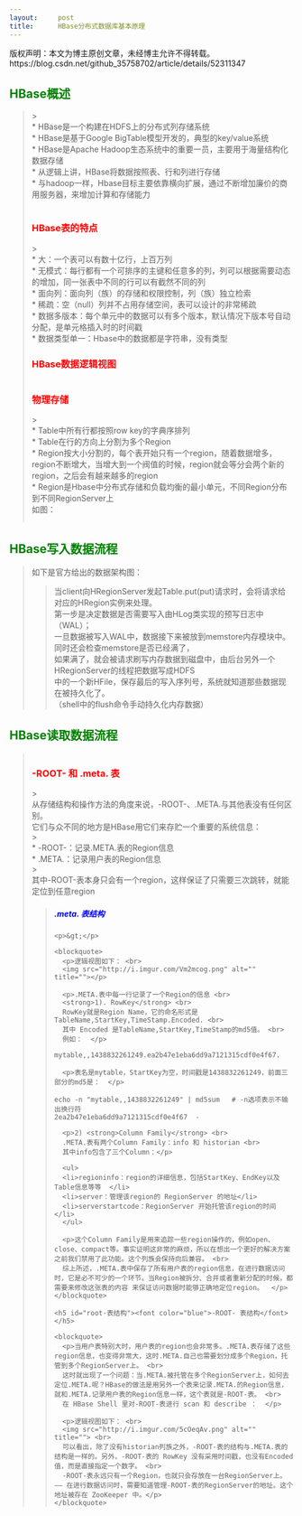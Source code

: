 ```yaml
---
layout:     post
title:      HBase分布式数据库基本原理
---
```

<div id="article_content" class="article_content clearfix csdn-tracking-statistics" data-pid="blog" data-mod="popu_307" data-dsm="post">
								<div class="article-copyright">
					版权声明：本文为博主原创文章，未经博主允许不得转载。					https://blog.csdn.net/github_35758702/article/details/52311347				</div>
								            <div id="content_views" class="markdown_views prism-atom-one-dark">
							<!-- flowchart 箭头图标 勿删 -->
							<svg xmlns="http://www.w3.org/2000/svg" style="display: none;"><path stroke-linecap="round" d="M5,0 0,2.5 5,5z" id="raphael-marker-block" style="-webkit-tap-highlight-color: rgba(0, 0, 0, 0);"></path></svg>
							<h2 id="hbase概述"><font color="green">HBase概述</font></h2>

<blockquote>
  <p>&gt; <br>
  * HBase是一个构建在HDFS上的分布式列存储系统 <br>
  * HBase是基于Google BigTable模型开发的，典型的key/value系统 <br>
  * HBase是Apache Hadoop生态系统中的重要一员，主要用于海量结构化数据存储 <br>
  * 从逻辑上讲，HBase将数据按照表、行和列进行存储 <br>
  * 与hadoop一样，Hbase目标主要依靠横向扩展，通过不断增加廉价的商用服务器，来增加计算和存储能力  </p>
  
  <p><img src="http://i.imgur.com/QD0A9NS.png" alt="" title=""></p>
  
  <h3 id="hbase表的特点"><font color="red">HBase表的特点</font></h3>
  
  <p>&gt; <br>
  * 大：一个表可以有数十亿行，上百万列 <br>
  * 无模式：每行都有一个可排序的主键和任意多的列，列可以根据需要动态的增加，同一张表中不同的行可以有截然不同的列 <br>
  * 面向列：面向列（族）的存储和权限控制，列（族）独立检索 <br>
  * 稀疏：空（null）列并不占用存储空间，表可以设计的非常稀疏 <br>
  * 数据多版本：每个单元中的数据可以有多个版本，默认情况下版本号自动分配，是单元格插入时的时间戳 <br>
  * 数据类型单一：Hbase中的数据都是字符串，没有类型 <br>
  <img src="http://i.imgur.com/5LWdaj2.jpg" alt="" title=""> <br>
  <img src="http://i.imgur.com/IboDtH5.jpg" alt="" title=""></p>
  
  <h3 id="hbase数据逻辑视图"><font color="red">HBase数据逻辑视图</font></h3>
  
  <p><img src="http://i.imgur.com/mJQrlH9.png" alt="" title="">  </p>
  
  <h3 id="物理存储"><font color="red">物理存储</font></h3>
  
  <p>&gt; <br>
  * Table中所有行都按照row key的字典序排列 <br>
  * Table在行的方向上分割为多个Region <br>
  * Region按大小分割的，每个表开始只有一个region，随着数据增多，region不断增大，当增大到一个阀值的时候，region就会等分会两个新的region，之后会有越来越多的region <br>
  * Region是Hbase中分布式存储和负载均衡的最小单元，不同Region分布到不同RegionServer上 <br>
    如图：</p>
  
  <p><img src="http://i.imgur.com/e1VbIbg.png" alt="" title=""></p>
</blockquote>



<h2 id="hbase写入数据流程"><font color="green">HBase写入数据流程</font></h2>

<blockquote>
  <p>如下是官方给出的数据架构图： <br>
  <img src="http://i.imgur.com/7z4LRnd.jpg" alt="" title=""></p>
  
  <blockquote>
    <p>当client向HRegionServer发起Table.put(put)请求时，会将请求给对应的HRegion实例来处理。 <br>
    第一步是决定数据是否需要写入由HLog类实现的预写日志中（WAL）； <br>
    一旦数据被写入WAL中，数据接下来被放到memstore内存模块中。同时还会检查memstore是否已经满了， <br>
    如果满了，就会被请求刷写内存数据到磁盘中，由后台另外一个HRegionServer的线程把数据写成HDFS <br>
    中的一个新HFile，保存最后的写入序列号，系统就知道那些数据现在被持久化了。 <br>
    （shell中的flush命令手动持久化内存数据）  </p>
  </blockquote>
</blockquote>



<h2 id="hbase读取数据流程"><font color="green">HBase读取数据流程</font></h2>

<blockquote>
  <p><img src="http://i.imgur.com/Kjrahda.png" alt="" title="">  </p>
  
  <h3 id="root-和-meta-表"><font color="red">-ROOT- 和 .meta. 表</font></h3>
  
  <p>&gt; <br>
  从存储结构和操作方法的角度来说，-ROOT-、.META.与其他表没有任何区别。 <br>
  它们与众不同的地方是HBase用它们来存贮一个重要的系统信息： <br>
  &gt; <br>
  *  -ROOT-：记录.META.表的Region信息 <br>
  *  .META.：记录用户表的Region信息 <br>
  &gt; <br>
  其中-ROOT-表本身只会有一个region，这样保证了只需要三次跳转，就能定位到任意region</p>
  
  <blockquote>
    <h5 id="meta-表结构"><font color="blue">.meta. 表结构</font></h5>
    
    <p>&gt;</p>
    
    <blockquote>
      <p>逻辑视图如下： <br>
      <img src="http://i.imgur.com/Vm2mcog.png" alt="" title=""></p>
      
      <p>.META.表中每一行记录了一个Region的信息 <br>
      <strong>1). RowKey</strong> <br>
      RowKey就是Region Name，它的命名形式是TableName,StartKey,TimeStamp.Encoded. <br>
      其中 Encoded 是TableName,StartKey,TimeStamp的md5值。 <br>
      例如：  </p>

<pre><code>mytable,,1438832261249.ea2b47e1eba6dd9a7121315cdf0e4f67.  
</code></pre>
      
      <p>表名是mytable，StartKey为空，时间戳是1438832261249，前面三部分的md5是：  </p>

<pre><code>echo -n "mytable,,1438832261249" | md5sum   # -n选项表示不输出换行符
2ea2b47e1eba6dd9a7121315cdf0e4f67  -
</code></pre>
      
      <p>2) <strong>Column Family</strong> <br>
      .META.表有两个Column Family：info 和 historian <br>
      其中info包含了三个Column：</p>
      
      <ul>
      <li>regioninfo：region的详细信息，包括StartKey、EndKey以及Table信息等等  </li>
      <li>server：管理该region的 RegionServer 的地址</li>
      <li>serverstartcode：RegionServer 开始托管该region的时间  </li>
      </ul>
      
      <p>这个Column Family是用来追踪一些region操作的，例如open、close、compact等。事实证明这非常的麻烦，所以在想出一个更好的解决方案之前我们禁用了此功能。这个列族会保持向后兼容。 <br>
      综上所述，.META.表中保存了所有用户表的region信息，在进行数据访问时，它是必不可少的一个环节。当Region被拆分、合并或者重新分配的时候，都需要来修改这张表的内容 来保证访问数据时能够正确地定位region。  </p>
    </blockquote>
    
    <h5 id="root-表结构"><font color="blue">-ROOT- 表结构</font></h5>
    
    <blockquote>
      <p>当用户表特别大时，用户表的region也会非常多。.META.表存储了这些region信息，也变得非常大，这时.META.自己也需要划分成多个Region，托管到多个RegionServer上。 <br>
      这时就出现了一个问题：当.META.被托管在多个RegionServer上，如何去定位.META.呢？HBase的做法是用另外一个表来记录.META.的Region信息，就和.META.记录用户表的Region信息一样，这个表就是-ROOT-表。 <br>
      在 HBase Shell 里对-ROOT-表进行 scan 和 describe ：  </p>
      
      <p>逻辑视图如下： <br>
      <img src="http://i.imgur.com/5cOeqAv.png" alt="" title=""> <br>
      可以看出，除了没有historian列族之外，-ROOT-表的结构与.META.表的结构是一样的。另外，-ROOT-表的 RowKey 没有采用时间戳，也没有Encoded值，而是直接指定一个数字。 <br>
      -ROOT-表永远只有一个Region，也就只会存放在一台RegionServer上。—— 在进行数据访问时，需要知道管理-ROOT-表的RegionServer的地址。这个地址被存在 ZooKeeper 中。</p>
    </blockquote>
  </blockquote>
</blockquote>            </div>
						<link href="https://csdnimg.cn/release/phoenix/mdeditor/markdown_views-9e5741c4b9.css" rel="stylesheet">
                </div>